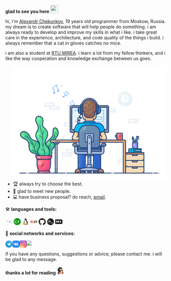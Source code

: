 **glad to see you here** <img src="https://camo.githubusercontent.com/e8e7b06ecf583bc040eb60e44eb5b8e0ecc5421320a92929ce21522dbc34c891/68747470733a2f2f6d656469612e67697068792e636f6d2f6d656469612f6876524a434c467a6361737252346961377a2f67697068792e676966" width="25" height="25" />

hi, i'm [Alexandr Chekunkov](https://vk.com/coder_chekunkov), 19 years old programmer from Moskow, Russia. my dream is to create software that will help people do something.
i am always ready to develop and improve my skills in what i like. i take great care in the experience, architecture, and code quality of the things i build. i always remember that a cat in gloves catches no mice.

i am also a student at [RTU MIREA](https://www.mirea.ru/). i learn a lot from my fellow thinkers, and i like the way cooperation and knowledge exchange between us goes.

<img align="right" alt="GIF" src="https://github.com/coder-chekunkov/coder-chekunkov/blob/main/images/gif-profile-readme.md.gif?raw=true" width="483" height="360" />

- 🏆 always try to choose the best.
- 🤝 glad to meet new people.
- 💻 have business proposal? do reach, [email](mailto:chekunkov-work@yandex.ru).

🛠 **languages and tools:**

<code><img src="https://raw.githubusercontent.com/github/explore/80688e429a7d4ef2fca1e82350fe8e3517d3494d/topics/java/java.png" width="22" height="22"></code>
<code><img src="https://raw.githubusercontent.com/github/explore/80688e429a7d4ef2fca1e82350fe8e3517d3494d/topics/csharp/csharp.png" width="22" height="22"></code>
<code><img src="https://raw.githubusercontent.com/github/explore/80688e429a7d4ef2fca1e82350fe8e3517d3494d/topics/linux/linux.png" width="22" height="22"></code>
<code><img src="https://raw.githubusercontent.com/github/explore/80688e429a7d4ef2fca1e82350fe8e3517d3494d/topics/git/git.png" width="22" height="22"></code>
<code><img src="https://raw.githubusercontent.com/github/explore/89bdd9644f44d1b12180fd512b95574fe4c54617/topics/github-api/github-api.png" width="22" height="22"></code>
<code><img src="https://raw.githubusercontent.com/github/explore/d92924b1d925bb134e308bd29c9de6c302ed3beb/topics/terminal/terminal.png" width="22" height="22"></code>
<code><img src="https://raw.githubusercontent.com/github/explore/80688e429a7d4ef2fca1e82350fe8e3517d3494d/topics/markdown/markdown.png" width="22" height="22"></code>

👀 **social networks and services:**

<a href="https://t.me/cdr_chknkv">
  <img align="left" alt="My Telegram" width="22px" src="https://raw.githubusercontent.com/github/explore/80688e429a7d4ef2fca1e82350fe8e3517d3494d/topics/telegram/telegram.png"/>
</a>
<a href="https://vk.com/coder_chekunkov">
  <img align="left" alt="My VK" width="22px" src="https://raw.githubusercontent.com/github/explore/418499da37ed2d07cff077560db9bfe299c8d7b8/topics/vk/vk.png" />
</a>
<a href="https://www.instagram.com/coder_chekunkov/">
  <img align="left" alt="My Instagram" width="22px"                src="https://raw.githubusercontent.com/github/explore/06c46459e7947c8a25f72798af696d66e202ac39/topics/instagram/instagram.png" />
</a>

![](https://visitor-badge.glitch.me/badge?page_id=coder-chekunkov.coder-chekunkov)

if you have any questions, suggestions or advice, please contact me. i will be glad to any message.

**thanks a lot for reading** <img src="https://github.com/coder-chekunkov/coder-chekunkov/blob/main/images/linux_rounded.gif" width="25" height="25" />


